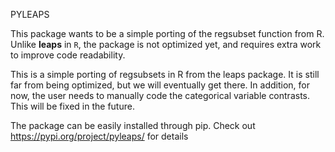 PYLEAPS

This package wants to be a simple porting of the regsubset function from R.
Unlike **leaps** in `R`, the package is not optimized yet, and requires extra work to improve code readability.

This is a simple porting of regsubsets in R from the leaps package. 
It is still far from being optimized, but we will eventually get there.
In addition, for now, the user needs to manually code the categorical variable contrasts. This will be fixed in the future.



The package can be easily installed through pip. Check out https://pypi.org/project/pyleaps/ for details
